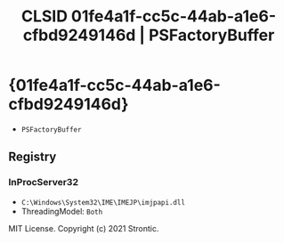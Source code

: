 ﻿---
title: "CLSID 01fe4a1f-cc5c-44ab-a1e6-cfbd9249146d | PSFactoryBuffer"
excerpt: What is COM-Object CLSID 01fe4a1f-cc5c-44ab-a1e6-cfbd9249146d?
---

# {01fe4a1f-cc5c-44ab-a1e6-cfbd9249146d}

* `PSFactoryBuffer`

## Registry


### InProcServer32

* `C:\Windows\System32\IME\IMEJP\imjpapi.dll`
* ThreadingModel: `Both`

MIT License. Copyright (c) 2021 Strontic.


